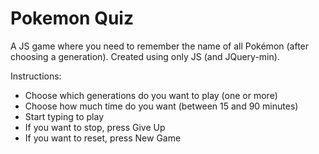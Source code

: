 # Pokemon Quiz

A JS game where you need to remember the name of all Pokémon (after choosing a generation). Created using only JS (and JQuery-min).

Instructions:
 - Choose which generations do you want to play (one or more)
 - Choose how much time do you want (between 15 and 90 minutes)
 - Start typing to play
 - If you want to stop, press Give Up
 - If you want to reset, press New Game

